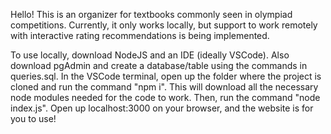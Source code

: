 Hello! This is an organizer for textbooks commonly seen in olympiad competitions. Currently, it only works locally, but support to work remotely with interactive rating recommendations is being implemented.

To use locally, download NodeJS and an IDE (ideally VSCode). Also download pgAdmin and create a database/table using the commands in queries.sql. In the VSCode terminal, open up the folder where the project is cloned and run the command "npm i". This will download all the necessary node modules needed for the code to work. Then, run the command "node index.js". Open up localhost:3000 on your browser, and the website is for you to use!